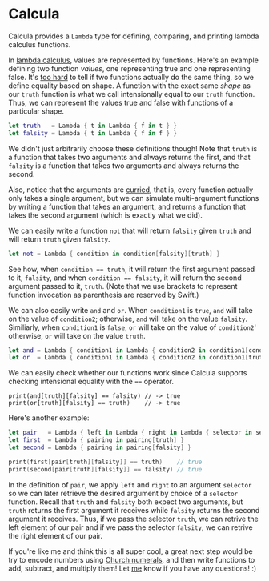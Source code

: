 # Calcula

Calcula provides a `Lambda` type for defining, comparing, and printing lambda calculus functions.

In [lambda calculus](https://en.wikipedia.org/wiki/Lambda_calculus), values are represented by functions. Here's an example defining two function *values*, one representing true and one representing false. It's [too hard](https://en.wikipedia.org/wiki/Halting_problem) to tell if two functions actually do the same thing, so we define equality based on shape. A function with the exact same *shape* as our `truth` function is what we call intensionally equal to our `truth` function. Thus, we can represent the values true and false with functions of a particular shape.
```swift
let truth   = Lambda { t in Lambda { f in t } }
let falsity = Lambda { t in Lambda { f in f } }
```
We didn't just arbitrarily choose these definitions though! Note that `truth` is a function that takes two arguments and always returns the first, and that `falsity` is a function that takes two arguments and always returns the second.

Also, notice that the arguments are [curried](https://en.wikipedia.org/wiki/Currying), that is, every function actually only takes a single argument, but we can simulate multi-argument functions by writing a function that takes an argument, and returns a function that takes the second argument (which is exactly what we did).

We can easily write a function `not` that will return `falsity` given `truth` and will return `truth` given `falsity`.
```swift
let not = Lambda { condition in condition[falsity][truth] }
```
See how, when `condition == truth`, it will return the first argument passed to it, `falsity`, and when `condition == falsity`, it will return the second argument passed to it, `truth`. (Note that we use brackets to represent function invocation as parenthesis are reserved by Swift.)

We can also easily write `and` and `or`. When `condition1` is `true`, `and` will take on the value of `condition2`; otherwise, `and` will take on the value `falsity`. Similiarly, when `condition1` is `false`, `or` will take on the value of `condition2`' otherwise, `or` will take on the value `truth`.
```swift
let and = Lambda { condition1 in Lambda { condition2 in condition1[condition2][falsity] } }
let or  = Lambda { condition1 in Lambda { condition2 in condition1[truth][condition2] } }
```

We can easily check whether our functions work since Calcula supports checking intensional equality with the `==` operator.
```
print(and[truth][falsity] == falsity) // -> true
print(or[truth][falsity] == truth)    // -> true
```

Here's another example:
```swift
let pair   = Lambda { left in Lambda { right in Lambda { selector in selector[left][right] } } }
let first  = Lambda { pairing in pairing[truth] }
let second = Lambda { pairing in pairing[falsity] }

print(first[pair[truth][falsity]] == truth)    // true
print(second[pair[truth][falsity]] == falsity) // true
```
In the definition of `pair`, we apply `left` and `right` to an argument `selector` so we can later retrieve the desired argument by choice of a `selector` function. Recall that `truth` and `falsity` both expect two arguments, but `truth` returns the first argument it receives while `falsity` returns the second argument it receives. Thus, if we pass the selector `truth`, we can retrive the left element of our pair and if we pass the selector `falsity`, we can retrive the right element of our pair.

If you're like me and think this is all super cool, a great next step would be try to encode numbers using [Church numerals](https://en.wikipedia.org/wiki/Church_encoding#Church_numerals), and then write functions to add, subtract, and multiply them! Let [me](https://twitter.com/jadengeller) know if you have any questions! :)
